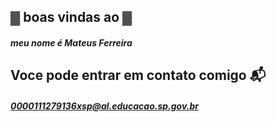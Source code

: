 ## ▓  boas vindas ao  ▓  
##### meu nome é Mateus Ferreira
## Voce pode entrar em contato comigo 📬
##### 0000111279136xsp@al.educacao.sp.gov.br
